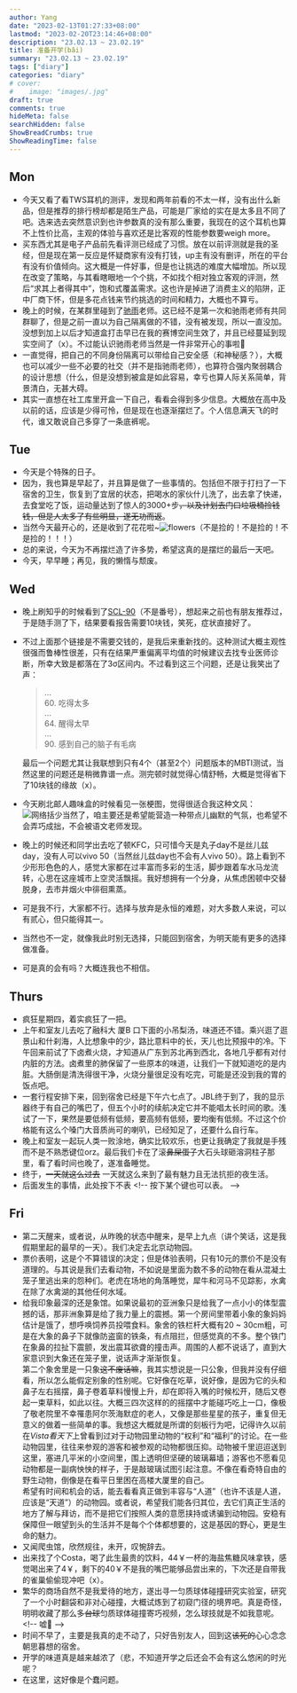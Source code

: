```yaml
---
author: Yang
date: "2023-02-13T01:27:33+08:00"
lastmod: "2023-02-20T23:14:46+08:00"
description: "23.02.13 ~ 23.02.19"
title: 准备开学(bǎi)
summary: "23.02.13 ~ 23.02.19"
tags: ["diary"]
categories: "diary"
# cover: 
#    image: "images/.jpg"
draft: true
comments: true
hideMeta: false
searchHidden: false
ShowBreadCrumbs: true
ShowReadingTime: false
---
```


## Mon

- 今天又看了看TWS耳机的测评，发现和两年前看的不太一样，没有出什么新品，但是推荐的排行榜却都是陌生产品，可能是厂家给的实在是太多且不同了吧。选来选去突然意识到也许参数真的没有那么重要，我现在的这个耳机也算不上性价比高，主观的体验与喜欢还是比客观的性能参数要weigh more。
- 买东西尤其是电子产品前先看评测已经成了习惯。放在以前评测就是我的圣经，但是现在第一反应是怀疑商家有没有打钱，up主有没有删评，所在的平台有没有价值倾向。这大概是一件好事，但是也让挑选的难度大幅增加。所以现在改变了策略，与其看瞎眼地一个个挑，不如找个相对独立客观的评测，然后“求其上者得其中”，饱和式覆盖需求。这也许是掉进了消费主义的陷阱，正中厂商下怀，但是多花点钱来节约挑选的时间和精力，大概也不算亏。
- 晚上的时候，在某群里碰到了[驰雨](https://chiyuru.github.io/)老师。这已经不是第一次和驰雨老师有共同群聊了，但是之前一直以为自己隔离做的不错，没有被发现，所以一直没加。没想到加上以后才知道盒打击早已在我的赛博空间生效了，并且已经蔓延到现实空间了（x）。不过能认识驰雨老师当然是一件非常开心的事啦🥳
- 一直觉得，把自己的不同身份隔离可以带给自己安全感（和神秘感？），大概也可以减少一些不必要的社交（并不是指驰雨老师），也算符合强内聚弱耦合的设计思想（什么，但是没想到被盒是如此容易，幸亏也算人际关系简单，背景清白，无甚大碍。
- 其实一直想在社工库里开盒一下自己，看看会得到多少信息。大概放在高中及以前的话，应该是少得可怜，但是现在也逐渐摆烂了。个人信息满天飞的时代，谁又敢说自己多穿了一条底裤呢。

## Tue

- 今天是个特殊的日子。
- 因为，我也算是早起了，并且算是做了一些事情的。包括但不限于打扫了一下宿舍的卫生，恢复到了宜居的状态，把喝水的家伙什儿洗了，出去拿了快递，去食堂吃了饭，运动量达到了惊人的3000+步<del>，以及计划去门口垃圾桶捡钱钱，但是人太多了有些明显，遂无功而返</del>。
- 当然今天最开心的，还是收到了花花啦~![flowers](/images/flower.jpg#center)（不是捡的！不是捡的！不是捡的！！！）
- 总的来说，今天为不再摆烂造了许多势，希望这真的是摆烂的最后一天吧。
- 今天，早早睡；再见，我的懒惰与颓废。

## Wed

- 晚上刷知乎的时候看到了[SCL-90](http://www.ntneuro.org/scale/scl90.asp)（不是番号），想起来之前也有朋友推荐过，于是随手测了下，结果要看报告需要10块钱，笑死，症状直接好了。
- 不过上面那个链接是不需要交钱的，是我后来重新找的。这种测试大概主观性很强而鲁棒性很差，只有在结果严重偏离平均值的时候建议去找专业医师诊断，所幸大致是都落在了3σ区间内。不过看到这三个问题，还是让我笑出了声：
  >...  
  >60. 吃得太多  
  >...  
  >64. 醒得太早  
  >...  
  >90. 感到自己的脑子有毛病  

  最后一个问题尤其让我联想到只有4个（甚至2个）问题版本的MBTI测试，当然这里的问题还是稍微靠谱一点。测完顿时就觉得心情舒畅，大概是觉得省下了10块钱的缘故（x）。
- 今天刷北邮人趣味盒的时候看见一张梗图，觉得很适合我这种文风：![网络括少](/images/bracket.jpg#center)当然了，咱主要还是希望能营造一种带点儿幽默的气氛，也希望不会弄巧成拙，不会被语文老师发现。
- 晚上的时候还和同学出去吃了顿KFC，只可惜今天是丸子day不是丝儿兹day，没有人可以vivo 50（当然丝儿兹day也不会有人vivo 50）。路上看到不少形形色色的人，感觉大家都在过丰富而多彩的生活，脚步跟着车水马龙流转，心思在这座城市上空灵活飘摇。我好想拥有一个分身，从焦虑困顿中交替脱身，去市井烟火中徘徊熏蒸。
- 可是我不行，大家都不行。选择与放弃是永恒的难题，对大多数人来说，可以有贰心，但只能得其一。
- 当然也不一定，就像我此时别无选择，只能回到宿舍，为明天能有更多的选择做准备。
- 可是真的会有吗？大概连我也不相信。

## Thurs

- 疯狂星期四，着实疯狂了一把。
- 上午和室友儿去吃了融科大 厦B 口下面的小吊梨汤，味道还不错。乘兴逛了逛景山和什刹海，人比想象中的少，路比意料中的长，天儿也比预报中的冷。下午回来前试了下卤煮火烧，才知道从广东到苏北再到西北，各地几乎都有对付内脏的方法。卤煮里的肺保留了一些原本的味道，让我们一下就知道吃的是内脏。大肠倒是清洗得很干净，火烧分量很足没有吃完，可能是还没到我的胃的饭点吧。
- 一套行程安排下来，回到宿舍已经是下午六七点了。JBL终于到了，我的显示器终于有自己的嘴巴了，但五个小时的续航决定它并不能唱太长时间的歌。浅试了一下，果然是要低频有低频，要高频有低频，要均衡有低频。不过这个价格能有这么个嗓门大音质尚可的喇叭，已经知足了，还要什么自行车。
- 晚上和室友一起玩人类一败涂地，确实比较欢乐，也更让我确定了我就是手残而不是不熟悉键位orz。最后我们卡在了滚<del>鼻屎蛋子</del>大石头球砸溶洞柱子那里，看了看时间也晚了，遂准备睡觉。
- 终于，<del>一天就这么过去</del> 一天就这么来到了最有魅力且无法抗拒的夜生活。
- 后面发生的事情，此处按下不表 <!-\- 按下某个键也可以表。 -\->
<!-- 快到十二点的时候，高中同学打来电话问我出不出来更新一些ADH和ALDH。于是在一点多，我又回到了什刹海旁边，到了一家有些偏僻的小酒馆，老板有些胖，人很好。店里只有我们三个人，两杯精酿，一碟花生，唠着唠着就到了打烊的点儿，老板的老婆来电话催了，我们也只好另寻他处。 -->
<!-- 老板最后说的话我还记得，挂了电话，关了音响伪装成的唱片机，他讪笑着说：“这活着啊，没有老婆，不方便，有了老婆，太麻烦。” 大抵确实是这样。 -->
<!-- 北京此时的冬天，比我想象的要冷，虽然临出门前加了件衣服。但是奈何下午吃的太早而且冰啤酒也夺走了不少热量，骨骼肌已经有些蠢蠢欲动了。可喜的是看到路边还有家麻辣烫24小时营业，遂眼大肚子小地补充了点热量。这下暖和了，我们又回到了瘦落的街道，看着二环里的月亮。 -->
<!-- 北京酒店的价格在疫情之后便强势回归，变成了住不起的模样，所幸附近有几间网吧，可以大概凑活一宿。街上的行人少的可怜，连环卫工也消失不见。拉开门，网吧里却是“人声鼎沸”，第一家网吧已经没有两个人连着的位置了，我们只好再次出发。 -->
<!-- 我们在下一家网吧找到了位置。我是再无精力打游戏了，看了眼旁边的人，躺在椅子上想着明天去哪，调整了两次姿势，很快就没有知觉了。 -->
<!-- 这一天大致是真的结束了。你大概可以关掉控制台了，更多的观察可能会写在Blog/龙门阵里吧，权当头脑依然清醒的证明。 -->

## Fri

- 第二天醒来，或者说，从昨晚的状态中醒来，是早上九点（讲个笑话，这是我假期里起的最早的一天）。我们决定去北京动物园。
- 票价表明，这是个不算错误的决定；但是体验表明，只有10元的票价不是没有道理的。与其说是我们去看动物，不如说是里面为数不多的动物在看从混凝土笼子里逃出来的怨种们。老虎在场地的角落睡觉，犀牛和河马不见踪影，水禽在除了水禽湖的其他任何水域。
- 给我印象最深的还是象馆。如果说最初的亚洲象只是给我了一点小小的体型震撼的话，那非洲象算是给了我力量上的震撼。第一个房间里带着小象的象妈妈估计是饿了，想呼唤饲养员投喂食料。象舍的铁栏杆大概有20 ~ 30cm粗，可是在大象的鼻子下就像防盗窗的铁条，有点阻拦，但感觉真的不多。整个铁门在象鼻的拉扯下震颤，发出震耳欲聋的撞击声。周围的人都不说话了，直到大家意识到大象还在笼子里，说话声才渐渐恢复。  
  第二个象舍里是一只象<del>这不废话嘛</del>，我其实想说是一只公象，但我并没有仔细看，所以怎么能假定别象的性别呢。它好像在吃草，说好像，是因为它的头和鼻子左右摇摆，鼻子卷着草料慢慢上升，却在即将入嘴的时候松开，随后又卷起一束草料，如此以往。大概三四次这样的的摇摆中才能碰巧吃上一口，像极了敬老院里不幸罹患阿尔茨海默症的老人，又像是那些星星的孩子，重复但无意义的做着一些简单的事。我想这大概就是所谓的刻板行为吧，记得许久以前在*Vista看天下*上曾看到过对于动物园里动物的“权利”和“福利”的讨论。在一些动物园里，往往来参观的游客和被参观的动物都很压抑。动物被千里迢迢送到这里，塞进几平米的小空间里，围上透明但坚硬的玻璃幕墙；游客也不愿看见动物都是一副病怏怏的样子，于是敲玻璃试图引起注意。不像在看奇特自由的野生动物，倒像是在看平日里困在高楼大厦里的自己。  
  希望有时间和机会的话，能去看看真正做到丰容与“人道”（也许不该是人道，应该是“天道”）的动物园。或者说，希望我们能各归其位，去它们真正生活的地方了解与拜访，而不是把它们按照人类的意愿挟持或诱骗到动物园。安稳有保障但一眼望到头的生活并不是每个个体都想要的，这是基因的野心，更是生命的魅力。
- 又闻爬虫馆，欣然规往，未开，叹惋辞去。
- 出来找了个Costa，喝了此生最贵的饮料，44￥一杯的海盐焦糖风味拿铁，感觉喝出来了4￥，剩下的40￥不是我的嘴巴能够品尝出来的，下次还是自带我的雀巢偷偷现冲吧（x）。
- 繁华的商场自然不是我爱待的地方，遂出寻一匀质球体碰撞研究实验室，研究了一个小时翻袋和非对心碰撞，大概试炼到了初窥门径的境界吧。真是奇怪，明明收藏了那么多<del>台球</del>匀质球体碰撞寄巧视频，怎么球技就是不如我意呢。<!-\- 嘘🤫 -\->
  <!-- <del>这下次和女朋友打不得一杆清台啊哈哈哈哈哈哈她可得蹲地上哭哭了哈哈哈哈哈</del> -->
  <!-- 注释了，怕被打，嘿嘿 -->
- 时间不早了，主要是我真的走不动了，只好告别友人，回到这<del>该死的</del>心心念念朝思暮想的宿舍。
- 开学的味道真是越来越浓了（悲，不知道开学之后还会不会有这么悠闲的时光呢？
- 在这里，这好像是个蠢问题。
